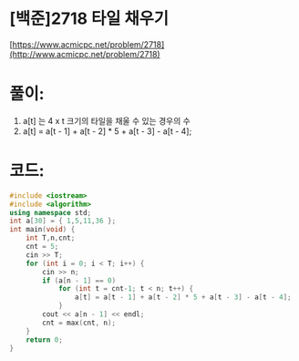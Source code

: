 # [백준]2718 타일 채우기


[https://www.acmicpc.net/problem/2718](http://www.acmicpc.net/problem/2718)

# **풀이:**
1. a[t] 는 4 x t 크기의 타일을 채울 수 있는 경우의 수
2. a[t] = a[t - 1] + a[t - 2] * 5 + a[t - 3] - a[t - 4];

# **코드:**

```c++
#include <iostream>
#include <algorithm>
using namespace std;
int a[30] = { 1,5,11,36 };
int main(void) {
	int T,n,cnt;
	cnt = 5;
	cin >> T;
	for (int i = 0; i < T; i++) {
		cin >> n;
		if (a[n - 1] == 0)
			for (int t = cnt-1; t < n; t++) {
				a[t] = a[t - 1] + a[t - 2] * 5 + a[t - 3] - a[t - 4];
			}
		cout << a[n - 1] << endl;
		cnt = max(cnt, n);
	}
	return 0;
}
```


